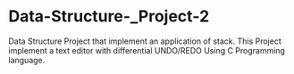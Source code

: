# Data-Structure-_Project-2
Data Structure Project that implement an application of stack. This Project implement a text editor with differential UNDO/REDO Using C Programming language. 
